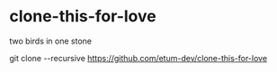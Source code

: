 # clone-this-for-love
two birds in one stone


git clone --recursive https://github.com/etum-dev/clone-this-for-love



